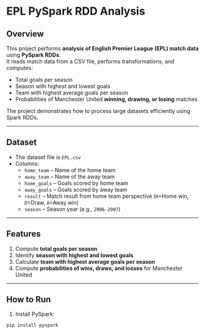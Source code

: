 # EPL PySpark RDD Analysis

## Overview
This project performs **analysis of English Premier League (EPL) match data** using **PySpark RDDs**.  
It reads match data from a CSV file, performs transformations, and computes:

- Total goals per season  
- Season with highest and lowest goals  
- Team with highest average goals per season  
- Probabilities of Manchester United **winning, drawing, or losing** matches  

The project demonstrates how to process large datasets efficiently using Spark RDDs.

---

## Dataset
- The dataset file is `EPL.csv`  
- Columns:
  - `home_team` – Name of the home team  
  - `away_team` – Name of the away team  
  - `home_goals` – Goals scored by home team  
  - `away_goals` – Goals scored by away team  
  - `result` – Match result from home team perspective (`H`=Home win, `D`=Draw, `A`=Away win)  
  - `season` – Season year (e.g., `2006-2007`)  

---

## Features
1. Compute **total goals per season**  
2. Identify **season with highest and lowest goals**  
3. Calculate **team with highest average goals per season**  
4. Compute **probabilities of wins, draws, and losses** for Manchester United  

---

## How to Run
1. Install PySpark:
```bash
pip install pyspark
